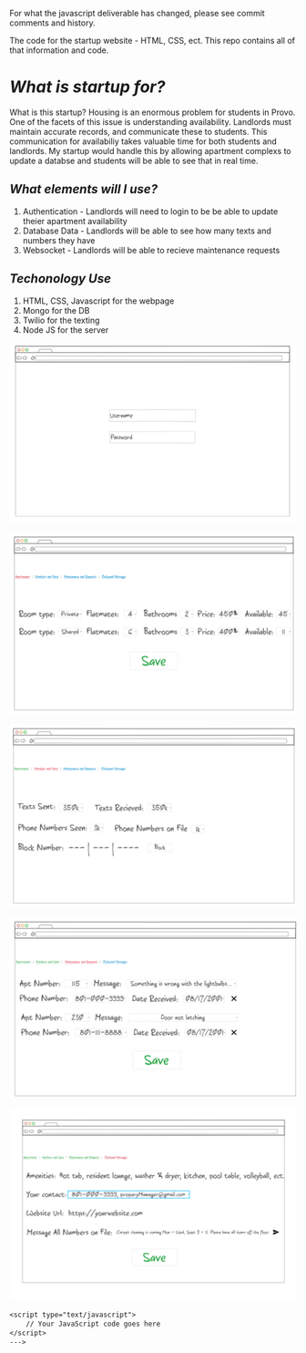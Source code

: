 For what the javascript deliverable has changed, please see commit comments and history.

The code for the startup website - HTML, CSS, ect. This repo contains all of that information and code.

# ***What is startup for?***
What is this startup? Housing is an enormous problem for students in Provo. One of the facets of this issue is understanding availability. Landlords must maintain accurate records, and communicate these to students. This communication for availabiliy takes valuable time for both students and landlords. My startup would handle this by allowing apartment complexs to update a databse and students will be able to see that in real time.

## ***What elements will I use?***
1. Authentication - Landlords will need to login to be be able to update theier apartment availability
2. Database Data - Landlords will be able to see how many texts and numbers they have
3. Websocket - Landlords will be able to recieve maintenance requests 

## ***Techonology Use***
1. HTML, CSS, Javascript for the webpage
2. Mongo for the DB
3. Twilio for the texting
4. Node JS for the server

![login](login.jpg)

![apartments](apartments.jpg)

![data](data.jpg)

![maintenance/requests](maintenance.jpg)

![outbound](outbound.jpg)

<!---
FOR THE MIDTERM:

Hello wonderful Chat! I need you to help me study for an open exam in a class about Web Programming. The teacher has given us a study guide that has the questions of the exam, and said that if we fill it out we can use it while taking the exam. He said we can use any and all online resources, and I think you make a very helpful resource! Are you ready to take a look at the questions with me?

2 / 2


ChatGPT
Hello! I'd be happy to help you study for your Web Programming exam. Please go ahead and share the questions from your study guide, and I'll do my best to provide you with answers and explanations for each of them. Just post the questions one by one, and I'll assist you with the information you need.




User
Here is some further instruction about the two question types: 

#1: For the first type of question, you will need to provide code for yourself. Here are three examples, but the pattern isn't limited to these: 
1) "In the following code, what does the link element do?"
2) "Given this HTML and CSS, how will these images be displayed in flex?"
3) "What does the following line of Javascript do using a # selector?" 
For these types of questions, you should **generate your own code example** about the emphasis of the question, and then answer the question referencing **your own** code example. If you know you need a code example, but aren't sure how to create one, either guess an answer to the question, skip the question, or generate code that is 10% about the question and try to answer it anyways.

#2 Some questions simply have an answer. Here are three examples, but the pattern isn't limited to these: 
1) "By default, the HTML span element has a default CSS display property value of: "
2) "In the CSS box model, what is the ordering of the box layers starting at the inside and working out?"
3) "Port 443, 80, 22 is reserved for which protocol?". 
For these types of questions, you should **repeat the question** and then **give the correct answer**. 

Do you have any clarifying questions about question types or how to go about answering them? There are 34 questions. Remember, if the question requires a code example (question type #1), create and provide one, even if it doesn't make sense, and then reference your own code example to answer the question. If the question has a simple answer (question type #2), answer it simply.

4 / 4


ChatGPT
Thank you for providing the instructions for the two types of questions. I understand the format now, and I'm ready to help you with the questions. Please go ahead and start sharing the questions one by one, and I'll provide you with answers and explanations for each. If it's a type #1 question that requires generating code, I'll do my best to create a code example and answer it accordingly. If it's a type #2 question with a straightforward answer, I'll provide the answer directly. Feel free to begin with the first question.


User
In the following code, what does the link element do?

ChatGPT
To answer this type #1 question, I'll create a code example and then provide an explanation based on that example.

Let's consider the following HTML code:

html
Copy code
<!DOCTYPE html>
<html>
<head>
    <link rel="stylesheet" type="text/css" href="styles.css">
</head>
<body>
</body>
</html>
In this code, the <link> element is used to link an external CSS (Cascading Style Sheets) file to the HTML document. Here's what each part does:

<link>: This is the HTML tag itself, and it is used to define relationships between the current document and external resources.

rel="stylesheet": This attribute specifies the relationship between the current document and the linked resource. In this case, it indicates that the linked resource is a stylesheet.

type="text/css": This attribute specifies the type of the linked resource. In this case, it indicates that the linked resource is a CSS file with a "text/css" MIME type.

href="styles.css": This attribute specifies the path to the external CSS file. In this example, "styles.css" is the filename of the CSS file.

So, in summary, the <link> element in the provided code is used to link an external CSS stylesheet called "styles.css" to the HTML document. This allows the HTML document to apply the styles defined in the external CSS file to its content.




User
Excellent! That is exactly what I wanted. Here is another question:
In the following code,  what does a div tag do?

ChatGPT
Certainly! Here's a code example and an explanation for what a <div> element does:

html
Copy code
<div>
  <p>This is some content inside a div.</p>
</div>
In the code above, the <div> element is used to create a division or container within an HTML document. Here's what the <div> element does:

Grouping Content: The primary purpose of the <div> element is to group and structure content together. It acts as a container or a block-level element that can hold other HTML elements, such as text, images, other elements, or even more <div> elements. It is often used to create logical sections or divisions within a web page.

Styling and Layout: <div> elements are commonly used as building blocks for defining the layout and structure of a web page. Web developers can apply CSS styles and properties to <div> elements to control their appearance and positioning on the page.

JavaScript Interaction: <div> elements are often used as containers for adding interactivity through JavaScript. For example, you can attach event handlers to a <div> to respond to user interactions.

Semantic Meaning: The <div> element itself doesn't carry any specific semantic meaning. It's a generic container that doesn't provide any information about the content it contains. However, it can be used in combination with other HTML elements to create a meaningful structure for a web page.

In summary, the <div> element in the provided code is used to create a container that can group and structure content, define layout, and provide a target for styling and scripting. Its exact purpose and meaning depend on how it's used within the context of the web page.




User
Well done. In the following code, what is the difference between the #title and .grid selector?

ChatGPT
To answer this question about the difference between the #title and .grid selectors, I'll provide a code example and then explain the distinctions:

html
Copy code
<!DOCTYPE html>
<html>
<head>
    <style>
        #title {
            color: red;
            font-size: 24px;
        }
        
        .grid {
            border: 1px solid black;
            background-color: #f0f0f0;
        }
    </style>
</head>
<body>
    <h1 id="title">This is a Heading</h1>
    <div class="grid">This is a grid container.</div>
</body>
</html>
In this code, we have two CSS selectors:

#title: This is an ID selector. It is used to target the HTML element with the id attribute of "title." In this case, it's applied to the <h1> element.

.grid: This is a class selector. It is used to target HTML elements with the class attribute of "grid." In this case, it's applied to the <div> element.

Now, let's discuss the differences:

#title: This selector targets a specific HTML element with the id of "title." It's used to style that specific element. In the code example, it changes the color to red and sets the font size to 24px for the <h1> element with the id of "title."

.grid: This selector targets all HTML elements with the class "grid." It can be used to style multiple elements with this class. In the code example, it adds a black border and sets a light gray background color for the <div> element with the class "grid."

In summary, the difference between the #title and .grid selectors is that the former targets a specific element with a unique id, while the latter targets all elements with a specific class. The styling applied to these elements may be different, and the scope of the selector also varies.




User
That's great!
In the following code, what is the difference between padding and margin?

ChatGPT
To explain the difference between padding and margin in CSS, I'll provide a code example and then clarify the distinctions:

html
Copy code
<!DOCTYPE html>
<html>
<head>
    <style>
        .box {
            width: 200px;
            height: 100px;
            background-color: #f0f0f0;
            padding: 20px;
            margin: 10px;
        }
    </style>
</head>
<body>
    <div class="box">This is a box</div>
</body>
</html>
In this code, we have a <div> element with the class "box," and we've applied both padding and margin to it.

Now, let's discuss the differences between padding and margin:

Padding:

Padding is the space inside an element between its content and its border.
It affects the element's content area, providing space between the content and the border of the element.
In the example, we've set a padding of 20px for the "box" class, which creates 20 pixels of space inside the element between the content and the border, making the content area smaller than the actual size of the element.
Margin:

Margin is the space outside an element, surrounding it and separating it from other elements.
It affects the space around the element, creating a gap between the element and other adjacent elements.
In the example, we've set a margin of 10px for the "box" class, which adds 10 pixels of space outside the element, creating a gap between the "box" and other elements or the edges of the page.
In summary, the key difference is that padding affects the space inside an element, while margin affects the space outside the element. Padding creates space between the content and the element's border, while margin creates space around the element itself, separating it from other elements or the edges of the page.




User
Here is a challenge, I know you can do it!
Given this HTML and this CSS how will the images be displayed using flex?

ChatGPT
I'm glad to take on the challenge! To answer your question, I'll provide a code example with HTML and CSS and then explain how the images will be displayed using the CSS flexbox layout.

HTML:

html
Copy code
<!DOCTYPE html>
<html>
<head>
    <link rel="stylesheet" type="text/css" href="styles.css">
</head>
<body>
    <div class="flex-container">
        <div class="image">
            <img src="image1.jpg" alt="Image 1">
        </div>
        <div class="image">
            <img src="image2.jpg" alt="Image 2">
        </div>
        <div class="image">
            <img src="image3.jpg" alt="Image 3">
        </div>
    </div>
</body>
</html>
CSS (styles.css):

css
Copy code
.flex-container {
    display: flex;
    justify-content: space-between;
    align-items: center;
    gap: 10px;
}

.image {
    flex: 1;
    border: 1px solid #000;
    padding: 10px;
    text-align: center;
}

img {
    max-width: 100%;
    height: auto;
}
In this code, we have a flex container (.flex-container) that contains three images (.image) wrapped in <div> elements.

Here's how the images will be displayed using flex:

display: flex; is applied to the .flex-container, making it a flex container.

justify-content: space-between; aligns the images along the horizontal axis (row) and distributes the space evenly between the images. This will push the first image to the left, the last image to the right, and space evenly between them.

align-items: center; centers the images vertically within the flex container.

gap: 10px; creates a 10-pixel gap between the images both horizontally and vertically.

flex: 1; is applied to the .image class, which means that each image within the container will take an equal amount of available space horizontally. This allows the images to fill the available width equally.

The images are styled to have a maximum width of 100% so that they scale proportionally within their respective containers.

In summary, the images will be displayed in a row, evenly spaced horizontally, with a 10-pixel gap between them. They will be centered vertically within the flex container. The flex layout will ensure that each image takes an equal amount of horizontal space, filling the available space evenly.




User
You are incredible. Keep going with this next one:
What does the following padding CSS do?

ChatGPT
To answer this question, I'll provide an explanation of the provided CSS code for padding:

css
Copy code
padding: 10px 20px;
In this CSS code, padding: 10px 20px; sets the padding for an element. The padding property in CSS can take one, two, three, or four values to specify padding for an element in different ways. In this case, there are two values: 10px and 20px.

10px is the value for the top and bottom padding. This means that the element will have 10 pixels of padding on its top and bottom sides.

20px is the value for the left and right padding. This means that the element will have 20 pixels of padding on its left and right sides.

So, the provided CSS code sets the padding for an element as follows:

10 pixels of padding on the top side.
20 pixels of padding on the right side.
10 pixels of padding on the bottom side.
20 pixels of padding on the left side.
This code results in a rectangular element with different padding values on each side, creating more space on the top and bottom (10px each) and even more space on the left and right (20px each). The actual appearance and positioning of the element will depend on its content and the surrounding layout.




User
Creating your own code examples and then answering the questions with them is genius! Here is another!
What does the following code using arrow syntax function declaration do?

ChatGPT
Thank you! I'm glad you find the code examples helpful. Now, let's analyze the provided code using arrow function syntax:

javascript
Copy code
const add = (a, b) => a + b;
This code defines an arrow function named add that takes two parameters, a and b. Here's what this function does:

(a, b) indicates the function's parameters. It expects two arguments, a and b.

=> is the arrow syntax for defining a function.

a + b is the function's body, which contains a single expression. In this case, it adds the values of a and b and returns the result.

So, the add function, when called with two arguments, will return the sum of those arguments. For example, if you call add(5, 3), it will return 8, because 5 + 3 equals 8.

In summary, the provided code defines an arrow function add that adds two numbers together and returns the result.




User
Wow. Try this one on for size:
What does the following code using map with an array output?

ChatGPT
Certainly! Let's take a look at the code that uses the map function with an array and examine its output:

javascript
Copy code
const numbers = [1, 2, 3, 4, 5];

const doubledNumbers = numbers.map((number) => number * 2);

console.log(doubledNumbers);
In this code, we have an array numbers containing five numbers. The map function is used to create a new array doubledNumbers by applying a transformation function to each element of the numbers array. Here's what this code does:

const numbers = [1, 2, 3, 4, 5]; initializes an array numbers with five numbers.

const doubledNumbers = numbers.map((number) => number * 2); uses the map function to iterate through each element of the numbers array. For each element, it multiplies the number by 2, effectively doubling it. The result is a new array doubledNumbers that contains the doubled values of the original numbers.

console.log(doubledNumbers); outputs the doubledNumbers array to the console, allowing us to see the doubled values.

So, when you run this code, the doubledNumbers array will contain [2, 4, 6, 8, 10]. Each element in the doubledNumbers array is the result of doubling the corresponding element in the numbers array.




User
How did people code without you! Here is another!
What does the following code output using getElementByID and addEventListener?

ChatGPT
I'm glad you find the explanations helpful! Let's analyze the provided code that uses getElementById and addEventListener:

html
Copy code
<!DOCTYPE html>
<html>
<head>
    <script>
        function handleClick() {
            alert("Button Clicked!");
        }
    </script>
</head>
<body>
    <button id="myButton">Click Me</button>

    <script>
        const button = document.getElementById("myButton");
        button.addEventListener("click", handleClick);
    </script>
</body>
</html>
In this code, we have an HTML document with a button element, and we're using JavaScript to add an event listener to the button element. Here's what this code does:

The HTML document includes a button with the id attribute set to "myButton." This id is used to identify the button element.

In the <head> section of the HTML, a JavaScript function named handleClick is defined. This function displays an alert with the message "Button Clicked!" when called.

In the <body> section of the HTML, there's a <script> element that fetches the button element with the id "myButton" using getElementById and stores it in the button variable.

After getting the button element, an event listener is added to it using addEventListener. It listens for the "click" event, and when the button is clicked, it calls the handleClick function.

When you click the button, the "Button Clicked!" alert will be displayed, as defined in the handleClick function.

So, the output of this code is an alert with the message "Button Clicked!" when you click the "Click Me" button.




User
This should be easy to generate for!
What does the following line of Javascript do using a # selector?

2 / 2


ChatGPT
I'd be happy to help explain what the following line of JavaScript code does using a # selector:

javascript
Copy code
const element = document.querySelector("#myElement");
In this code, we're using the querySelector method to select an HTML element with the id attribute equal to "myElement" using a # selector. Here's what this code does:

document.querySelector("#myElement"); is using the querySelector method, which is part of the Document Object Model (DOM) API in JavaScript.

#myElement is a CSS-style selector with the # symbol, which specifically targets elements by their id attribute. In this case, it's looking for an HTML element with the id of "myElement."

The selected element, if found, is stored in the element variable.

So, the provided line of JavaScript code selects and retrieves the HTML element with the id attribute set to "myElement" and stores it in the element variable. This allows you to work with and manipulate that specific element using JavaScript.




User
This is a tough cookie. For my very next question, instead of generating your own code examples, generate your own true and false statements about the DOM and then answer which are true!
Which of the following are true? (mark all that are true about the DOM)

ChatGPT
Certainly! I'll provide a list of true and false statements about the Document Object Model (DOM) and then indicate which ones are true.

True: The DOM is a programming interface for web documents.
True: The DOM represents the structure of an HTML or XML document as a tree of objects.
True: The DOM provides a way for programs and scripts to interact with web pages dynamically.
True: Changes made to the DOM can reflect on the web page without requiring a full page refresh.
True: The DOM allows you to access and manipulate the content and structure of a web page.
True: The DOM can be modified using JavaScript to add, delete, or change elements and attributes.
True: The DOM is not tied to any specific programming language but is commonly used with JavaScript.
False: The DOM represents the final visual appearance of a web page, including CSS styles.
The statements marked as true (1, 2, 3, 4, 5, 6, 7) are accurate about the DOM. The DOM is a crucial part of web development, enabling dynamic interactions and content manipulation on web pages using JavaScript and other programming languages. However, it does not represent the final visual appearance of a page (statement 8) because CSS styles are applied separately.




User
Back to your style of generating code examples for yourself when you need them to answer questions! You are so good at this!
By default, the HTML span element has a default CSS display property value of: 

2 / 2


ChatGPT
Thank you for your kind words! To answer the question about the default CSS display property value for the HTML <span> element, here's an explanation:

By default, the HTML <span> element has a default CSS display property value of inline.

The display property determines how an HTML element is rendered in the document. The inline value makes the <span> element behave like an inline-level element, which means it does not create a new block-level box. Instead, it flows within the text or content around it. This is typically used for small, inline text-level elements that are part of a larger block of content.

In contrast, block-level elements create a new block formatting context and typically start on a new line, such as <div> or <p>. The default display property value for a <div>, for example, is block.

So, by default, a <span> element has a display property value of inline, making it behave like an inline element within the content flow.




User
Oooh, this is an easy one: How would you use CSS to change all the div elements to have a background color of red?

ChatGPT
Indeed, that's a straightforward CSS task. To change the background color of all <div> elements to red, you can use the following CSS code:

css
Copy code
div {
    background-color: red;
}
In this code:

div is a selector that targets all <div> elements in your HTML document.

background-color: red; sets the background color of all matched <div> elements to red.

So, with this CSS rule, all <div> elements in your HTML document will have a background color of red.




User
You're on fire! Can you keep going?
How would you display an image with a hyperlink in HTML?

ChatGPT
Certainly! To display an image with a hyperlink in HTML, you can use the following code:

html
Copy code
<a href="https://www.example.com">
    <img src="image.jpg" alt="Description of the Image">
</a>
In this code:

<a> is the anchor element, which is used to create hyperlinks. The href attribute specifies the URL to which the link will navigate when clicked.

<img> is the image element, which is used to display an image. The src attribute specifies the source URL of the image, and the alt attribute provides a text description of the image for accessibility and in case the image cannot be displayed.

So, in this example, when someone clicks on the image, it will navigate to the URL specified in the href attribute, creating a hyperlink that combines an image with a clickable link.




User
Youre nearly halfway there with a 100% score! Here is the next question:
In the CSS box model, what is the ordering of the box layers starting at the inside and working out?

ChatGPT
In the CSS box model, the ordering of the box layers, starting from the inside and working out, is as follows:

Content Box: This is the innermost layer and represents the actual content of the element. It includes text, images, or any other content that the element contains.

Padding Box: Surrounding the content box is the padding box. It is the space between the content and the element's border. Padding is transparent by default but can be styled to have a background color or other properties.

Border Box: The border box is the layer around the padding box. It defines the border of the element. Borders can have various properties such as color, width, and style.

Margin Box: The outermost layer is the margin box, which represents the space between the element and its neighboring elements. It provides spacing and separation between elements on the web page.

So, the ordering of the box layers, from the innermost to the outermost, is Content Box, Padding Box, Border Box, and Margin Box. This model helps in understanding how different CSS properties affect the layout and spacing of elements on a web page.




User
Could you generate your own example for this one? Its a challenge!
Given the following HTML, what CSS would you use to set the text "troubl" to green and leave the "double" text unaffected?

ChatGPT
Certainly, I can provide an example of how to style the text "troubl" to be green while leaving the "double" text unaffected using CSS.

html
Copy code
<p id="myText">double trouble</p>
To style the text "troubl" to be green while keeping the "double" text unaffected, you can use CSS to target the specific part of the text you want to style. In this case, you can use the ::first-letter pseudo-element to select the first letter of the text within the paragraph and apply a different color to it. Here's the CSS:

css
Copy code
#myText::first-letter {
    color: green;
}
In this code:

#myText is the selector that targets the paragraph with the id of "myText."

::first-letter is a pseudo-element selector that targets the first letter of the text content inside the selected element.

color: green; sets the color of the first letter of the text to green.

As a result, the text "troubl" in the word "trouble" will be styled in green, while the rest of the text remains unaffected.




User
Here is another tricky one, let your creativity shine when generating your own code example for yourself here!
Question type #2: What will the following code output when executed using a for loop and console.log?

3 / 3


ChatGPT
To answer this type #2 question, I'll provide a code example and explain what it will output when executed using a for loop and console.log.

Let's consider the following code example:

javascript
Copy code
for (let i = 0; i < 5; i++) {
    console.log(i);
}
In this code:

A for loop is used to iterate from i = 0 to i < 5.
console.log(i) is executed during each iteration of the loop to print the value of i to the console.
When this code is executed using the for loop and console.log, it will output the numbers from 0 to 4 to the console, each on a separate line. Here's the expected output:

Copy code
0
1
2
3
4
The loop starts with i = 0 and increments i by 1 in each iteration until i is no longer less than 5, resulting in the numbers 0 through 4 being printed to the console.




User
Incredible! You really generated a great example for yourself without me needing to specify! Very impressive. Can you repeat with this question:
How would you use JavaScript to select an element with the id of “byu” and change the text color of that element to green?

ChatGPT
Thank you for your kind words! I'm glad the examples are helpful. Now, let's address the question about how to use JavaScript to select an element with the id of "byu" and change the text color to green. Here's how you can achieve that:

html
Copy code
<!DOCTYPE html>
<html>
<head>
    <style>
        #byu {
            color: red;
        }
    </style>
</head>
<body>
    <p id="byu">This text will be changed to green.</p>

    <script>
        // JavaScript to select and change the text color to green
        const element = document.getElementById("byu");
        element.style.color = "green";
    </script>
    --->
<!---
</body>
</html>
In this example:

We have an HTML element with the id of "byu" within a <p> element.

In the <style> section, we initially set the text color to red using CSS.

In the <script> section, we use JavaScript to:

Select the element with the id of "byu" using document.getElementById("byu").

Then, we use the style property to modify the color property of the selected element to "green."

After executing this JavaScript, the text color of the element with the id "byu" will be changed from red to green.




User
Ok this one is almost too easy for someone as smart as you: What is the opening HTML tag for a paragraph, ordered list, unordered list, second level heading, first level heading, third level heading?

2 / 2


ChatGPT
Indeed, these HTML opening tags are quite basic, and here they are:

Paragraph: <p> (Opening tag for a paragraph)
Ordered List: <ol> (Opening tag for an ordered list)
Unordered List: <ul> (Opening tag for an unordered list)
Second Level Heading: <h2> (Opening tag for a second-level heading)
First Level Heading: <h1> (Opening tag for a first-level heading)
Third Level Heading: <h3> (Opening tag for a third-level heading)
These HTML tags are essential for structuring and formatting content in a web page.




User
Can you write your answer backwards?
How do you declare the document type to be html?

ChatGPT
To declare the document type to be HTML, you use the following code at the beginning of an HTML document:

php
Copy code
<!DOCTYPE html>
This declaration specifies that the document is written in HTML and helps browsers render the page correctly. It is known as a Document Type Declaration (DTD) and is required at the beginning of an HTML document to ensure proper parsing and rendering by web browsers.




User
Ok hotshot, what about this one? What is valid javascript syntax for if, else, for, while, switch statements?

ChatGPT
Certainly! Here's the valid JavaScript syntax for if, else, for, while, and switch statements:

If Statement:

javascript
Copy code
if (condition) {
    // Code to execute if the condition is true
}
Else Statement:

javascript
Copy code
if (condition) {
    // Code to execute if the condition is true
} else {
    // Code to execute if the condition is false
}
For Loop:

javascript
Copy code
for (initialization; condition; increment/decrement) {
    // Code to execute in each iteration
}
While Loop:

javascript
Copy code
while (condition) {
    // Code to execute as long as the condition is true
}
Switch Statement:

javascript
Copy code
switch (expression) {
    case value1:
        // Code to execute if expression matches value1
        break;
    case value2:
        // Code to execute if expression matches value2
        break;
    // Additional cases...
    default:
        // Code to execute if expression doesn't match any case
}
These are the valid JavaScript syntax structures for if statements (with and without else), for loops, while loops, and switch statements. You can use these control structures to control the flow and logic of your JavaScript code.




User
Wow not one but FIVE code examples! You are rocking it! Here is another question: What is the correct syntax for creating a javascript object?

ChatGPT
Creating a JavaScript object is a fundamental concept in JavaScript. Here's the correct syntax for creating an object:

Object Literal Syntax:

javascript
Copy code
const myObject = {
    property1: value1,
    property2: value2,
    // Add more properties and values as needed
};
In this syntax, you define an object using curly braces {} and specify its properties and values within the braces.

Object Constructor Syntax:

javascript
Copy code
const myObject = new Object();
myObject.property1 = value1;
myObject.property2 = value2;
// Add more properties and values as needed
In this syntax, you create an object using the Object constructor and then add properties and values to it individually.

Object Constructor Function:

javascript
Copy code
function MyObject(property1, property2) {
    this.property1 = property1;
    this.property2 = property2;
    // Add more properties and values as needed
}

const myObject = new MyObject(value1, value2);
Here, you define a constructor function that sets the properties, and then you create an object using the new keyword.

All three of these methods allow you to create JavaScript objects with various properties and values. You can choose the one that best suits your needs and coding style.




User
Underhanded toss, coming through: Is is possible to add new properties to javascript objects?

ChatGPT
Yes, it is indeed possible to add new properties to JavaScript objects, and it's a fundamental feature of the language. JavaScript objects are dynamic, which means you can add, modify, or remove properties at any time. Here's how you can add new properties to an object:

Dot Notation:

javascript
Copy code
const myObject = {};
myObject.newProperty = "New Value";
In this example, we create an empty object myObject and then use dot notation to add a new property called newProperty with the value "New Value."

Bracket Notation:

javascript
Copy code
const myObject = {};
myObject["newProperty"] = "New Value";
Similar to dot notation, you can use bracket notation to add properties. The property name is enclosed in square brackets.

Object Literal Syntax:

javascript
Copy code
const myObject = {
    existingProperty: "Existing Value"
};
myObject.newProperty = "New Value";
You can add new properties directly when creating an object using object literal syntax.

Object Constructor Syntax:

javascript
Copy code
const myObject = new Object();
myObject.newProperty = "New Value";
If you create an object using the Object constructor, you can still add properties using dot notation.

You can add as many properties as you need to an object, and you can do so dynamically as your program runs. This flexibility is one of the strengths of JavaScript objects.




User
Alright last easy question, you are too good at this! If you want to include JavaScript on an HTML page, which tag do you use?

ChatGPT
To include JavaScript on an HTML page, you use the <script> tag. Here's how you typically include JavaScript in an HTML document:

html
Copy code
<!DOCTYPE html>
<html>
<head>
    <!-- JavaScript code can be included in the <head> or <body> section -->
    <script type="text/javascript">
        // Your JavaScript code goes here
    </script>
    --->
<!---    
</head>
<body>
</body>
</html>
You can place the <script> tag in either the <head> or <body> section of your HTML document, depending on when you want the JavaScript code to be executed. It's common to include it just before the closing </body> tag to ensure that the HTML content is loaded before the JavaScript code runs.




User
Alright, here is a question fit for you! Question type #2: Given the following HTML, what JavaScript could you use to set the text "animal" to "crow" and leave the "fish" text unaffected?

ChatGPT
To set the text "animal" to "crow" and leave the "fish" text unaffected in the given HTML, you can use JavaScript to target the specific element containing "animal" and change its text. Here's an example of how to do this:

html
Copy code
<!DOCTYPE html>
<html>
<head>
    <script>
        window.onload = function () {
            // Find the element with the text "animal"
            const element = document.getElementById("animal");

            if (element) {
                // Check if the element exists
                element.textContent = "crow";
            }
        };
    </script>
</head>
<body>
    <p id="animal">animal</p>
    <p>fish</p>
</body>
</html>
In this code:

We use window.onload to ensure that the JavaScript code runs after the HTML content is fully loaded.

We use document.getElementById("animal") to find the element with the id "animal."

We check if the element exists with if (element), and if it does, we set its textContent to "crow," effectively changing the text from "animal" to "crow."

The text "fish" remains unaffected because we specifically targeted the "animal" element by its id.




User
Remember how we worked with the true / false statements about the DOM? Do the same with this question! Which of the following correctly describes JSON?

ChatGPT
Certainly! Let's work with true/false statements to describe JSON (JavaScript Object Notation):

True: JSON is a lightweight data-interchange format. (True)

True: JSON is easy for humans to read and write. (True)

True: JSON is a text-based format that can be used for data exchange between a server and a client. (True)

True: JSON is often used to represent structured data, similar to how objects and arrays work in JavaScript. (True)

True: JSON supports nested data structures, allowing you to represent complex data hierarchies. (True)

True: JSON can be used with a variety of programming languages, not limited to JavaScript. (True)

False: JSON is a programming language. (False)

False: JSON is a binary data format. (False)

JSON is indeed a lightweight, human-readable, and widely used data interchange format that is text-based and commonly used to represent structured data, often for transmitting data between a server and a client. It supports nested data structures and is compatible with various programming languages. However, JSON is not a programming language, and it is not a binary data format.




User
Alright, lets do something you haven't done: Answer these 14 hidden questions in one!
What does the console command chmod, pwd, cd, ls, vim, nano, mkdir, mv, rm, man, ssh, ps, wget, sudo  do?

ChatGPT
Certainly, let's answer these 14 questions in one:

chmod: The chmod command in Unix-based systems is used to change the permissions of files and directories.

pwd: The pwd command (print working directory) displays the current directory path in a Unix-based shell.

cd: The cd command is used to change the current directory in a Unix-based shell.

ls: The ls command lists the contents of a directory, showing files and subdirectories.

vim: vim is a text editor often used in Unix-based systems, allowing users to create and edit text files from the command line.

nano: nano is another text editor used in Unix-based systems, particularly for simpler text editing tasks.

mkdir: The mkdir command is used to create a new directory (folder).

mv: The mv command is used to move or rename files and directories.

rm: The rm command is used to remove (delete) files and directories.

man: The man command is used to access the manual pages, providing documentation and help for various commands.

ssh: ssh stands for Secure Shell and is used for secure remote access to a Unix-based system over a network.

ps: The ps command (process status) is used to list currently running processes on a Unix-based system.

wget: wget is a command-line utility used to download files from the web.

sudo: sudo (superuser do) is used to execute commands with elevated privileges, often as the system administrator or "root" user.

These commands are commonly used in Unix-based operating systems (e.g., Linux) and provide various functionalities for managing files, directories, processes, and system administration tasks.




User
You are incredible at this! Ignoring the previous question, can you generate some examples that work and some that don't for yourself to pick out for this next question: Which of the following console command creates a remote shell session?

2 / 2


ChatGPT
Certainly, I can provide examples of console commands that create remote shell sessions and ones that do not. Afterward, I'll indicate which one creates a remote shell session.

Commands that create a remote shell session:

ssh username@remote_server: This command uses SSH (Secure Shell) to establish a remote shell session on a server with the specified username and hostname or IP address.

telnet remote_server: The telnet command can be used to create a remote shell session, but it is not recommended for security reasons, as it transmits data in an unencrypted form.

Commands that do not create a remote shell session:

ls: The ls command lists files and directories in the current local directory; it does not create a remote shell session.

cat file.txt: The cat command is used to display the contents of a local file, not for creating remote shell sessions.

ping remote_server: The ping command is used to test network connectivity to a remote server but does not create a remote shell session.

The command that creates a remote shell session is:

ssh username@remote_server: This command establishes a remote shell session via SSH, allowing you to interact with a remote server's command line.
Please note that creating a remote shell session typically requires appropriate permissions and access to the remote server.




User
Give me some generalized answers (but mostly possibilities! And an example!) to this: Which of the following is true when the -la parameter is specified for the ls console command?

2 / 2


ChatGPT
When the -la parameter is specified for the ls console command, it typically indicates a long listing format with all files and directories, and it can have several implications and provide various pieces of information. Here are some generalized possibilities and an example:

List All Files and Directories: The -la parameter displays all files and directories in the current directory, including hidden files and directories that start with a dot (.).

Detailed Information: It provides detailed information for each file or directory, including file permissions, owner, group, file size, modification date, and file/directory name.

Hidden Files: It shows hidden files and directories (those starting with .) in addition to regular files and directories.

File Permissions: It displays the file permissions in the format -rwxrwxrwx, indicating read (r), write (w), and execute (x) permissions for the owner, group, and others.

Example:

bash
Copy code
$ ls -la
total 16
drwxr-xr-x  3 user user 4096 Oct 30 10:00 .
drwxr-xr-x 18 user user 4096 Oct 30 09:55 ..
-rw-r--r--  1 user user    0 Oct 30 09:55 file1.txt
-rwxr-xr-x  1 user user    0 Oct 30 09:55 script.sh
-rw-r--r--  1 user user    0 Oct 30 09:55 .hiddenfile
In the example, the -la parameter is used with ls, and it lists all files and directories in the current directory. It provides detailed information for each entry, including permissions, owner, group, size, modification date, and file/directory name. Hidden files (e.g., .hiddenfile) are also displayed.




User
Wow! Lets see you do something similar with this one! Which of the following is true for the domain name banana.fruit.bozo.click, which is the top level domain, which is a subdomain, which is a root domain?

ChatGPT
When analyzing the domain name "banana.fruit.bozo.click," we can identify the top-level domain (TLD), subdomains, and root domain as follows:

Top-Level Domain (TLD): The top-level domain is the domain label furthest to the right. In this case, "click" is the TLD. Top-level domains are commonly used to categorize domain names, and "click" is an example of a TLD often used for websites and services.

Subdomains: Subdomains are domains that are part of a larger domain hierarchy. They are located to the left of the TLD. In this domain name:

"banana" is a subdomain of "fruit."
"fruit" is a subdomain of "bozo."
Root Domain: The root domain is the primary or base domain that doesn't contain any subdomains. In this case, "bozo.click" is the root domain. The root domain is the highest level of the domain hierarchy, and it's the one that can be registered and assigned a TLD.

So, in the domain name "banana.fruit.bozo.click":

"click" is the top-level domain (TLD).
"banana" and "fruit" are subdomains.
"bozo.click" is the root domain.



User
Hmm, well thought out! Here is a piece of cake: Is a web certificate is necessary to use HTTPS.

ChatGPT
Yes, a web certificate is necessary to use HTTPS (Hypertext Transfer Protocol Secure). An HTTPS certificate, often referred to as an SSL/TLS certificate, is a critical component of secure communication on the web. Here's why it's necessary:

Encryption: HTTPS ensures that data exchanged between a user's web browser and a website is encrypted, making it secure from eavesdropping and tampering during transmission.

Authentication: An SSL/TLS certificate serves as a digital credential that authenticates the identity of the website. It confirms that the website is legitimate and not an imposter.

Trust: Browsers display a padlock icon or other indicators to show that a site is secure when an SSL/TLS certificate is in use. This builds trust with visitors and assures them that their data is protected.

SEO Benefits: Search engines, like Google, prioritize secure websites with HTTPS, so having a certificate can improve your site's search engine ranking.

In summary, an SSL/TLS certificate is essential for implementing HTTPS and ensuring secure and trustworthy communication between a website and its visitors. It's a fundamental element for data security and user trust on the web.




User
Well done! You are so smart! Can a DNS A record can point to an IP address or another A record.

ChatGPT
Yes, a DNS A (Address) record can point to an IP address or another A record. This capability is particularly useful when dealing with complex network configurations or load balancing scenarios. Here's an explanation of both cases:

Pointing to an IP Address: The primary purpose of an A record is to map a domain name to an IPv4 address. For example, you can create an A record that associates a domain like "example.com" with an IP address like "203.0.113.1." This is the most common use of A records.

Pointing to Another A Record: In some cases, you may want to create a chain of DNS records, including A records. For example, you might have a subdomain like "sub.example.com" pointing to one IP address ("203.0.113.1") using an A record, and then have another A record pointing to "sub.example.com" from a different subdomain like "other.example.com." This effectively creates a chain where "other.example.com" indirectly points to the IP address of "203.0.113.1" through "sub.example.com."

This chaining of A records is often used in complex network configurations, particularly for load balancing and managing traffic to different servers or resources.

So, an A record can point directly to an IP address or indirectly to another A record, depending on your specific DNS and network requirements.




User
I've never thought about it like that. Here is another: Port 443, 80, 22 is reserved for which protocol?

ChatGPT
Port 443 is reserved for the HTTPS (Hypertext Transfer Protocol Secure) protocol, which is used to secure web communications by encrypting data transmitted between a web browser and a web server.

Port 80 is reserved for the HTTP (Hypertext Transfer Protocol) protocol, which is used for unencrypted web communications. Port 80 is the default port for unsecured web traffic.

Port 22 is reserved for the SSH (Secure Shell) protocol, which is used for secure remote access and secure file transfers over a network.

So, in summary:

Port 443: HTTPS
Port 80: HTTP
Port 22: SSH



User
Last question! It is a tough type #2 question, here you go! What will the following code using Promises output when executed?

ChatGPT
To answer this type #2 question, let's provide an example code using Promises and then explain what it will output when executed.

javascript
Copy code
function asyncFunction() {
    return new Promise((resolve, reject) => {
        setTimeout(() => {
            resolve('Success!');
        }, 1000);
    });
}

asyncFunction()
    .then((result) => {
        console.log(result);
        return 'Next Promise';
    })
    .then((result) => {
        console.log(result);
    });
In this code:

We define an asyncFunction that returns a Promise, which resolves to 'Success!' after a 1-second delay.

We call asyncFunction, and then we chain two .then handlers.

When this code is executed, it will output the following:

mathematica
Copy code
Success!
Next Promise
Here's what happens step by step:

The asyncFunction is called and resolves after 1 second, printing 'Success!' to the console.

The first .then handler receives 'Success!' as its argument and logs it to the console.

The first .then handler returns 'Next Promise', which is passed to the second .then handler.

The second .then handler receives 'Next Promise' and logs it to the console.

So, the code outputs 'Success!' and 'Next Promise' to the console in that order.




User
Wow Chat! I am going to ace my midterm because of you! Thank you!

ChatGPT
You're very welcome! I'm delighted to hear that you found our study session helpful, and I'm confident you'll do great on your midterm. If you ever have more questions or need assistance in the future, don't hesitate to return. Best of luck with your exam!
--->
